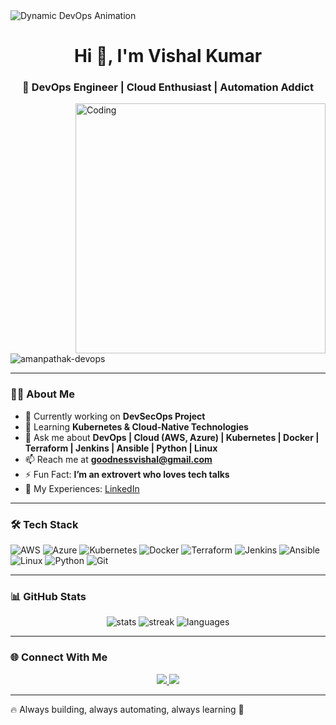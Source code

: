 <img align="center" src="YOUR_NEW_DEVOPS_GIF_URL" alt="Dynamic DevOps Animation" />

<h1 align="center">Hi 👋, I'm Vishal Kumar</h1>
<h3 align="center">🚀 DevOps Engineer | Cloud Enthusiast | Automation Addict</h3>

<img align="right" alt="Coding" width="400" src="https://cdn.dribbble.com/userupload/7725640/file/original-a2b82ab8779ece4c49df3672f7753ccb.gif">

<p align="left"> <img src="https://komarev.com/ghpvc/?username=amanpathak-devops&label=Profile%20views&color=0e75b6&style=flat" alt="amanpathak-devops" /> </p>

---

### 👨‍💻 About Me  
- 🔭 Currently working on **DevSecOps Project**  
- 🌱 Learning **Kubernetes & Cloud-Native Technologies**  
- 💬 Ask me about **DevOps | Cloud (AWS, Azure) | Kubernetes | Docker | Terraform | Jenkins | Ansible | Python | Linux**  
- 📫 Reach me at **goodnessvishal@gmail.com**  
- ⚡ Fun Fact: **I’m an extrovert who loves tech talks**  
- 📄 My Experiences: [LinkedIn](https://www.linkedin.com/in/vishalkumar25/)  

---

### 🛠️ Tech Stack  
<p align="center">
  
![AWS](https://img.shields.io/badge/AWS-232F3E?style=for-the-badge&logo=amazon-aws&logoColor=white)
![Azure](https://img.shields.io/badge/Azure-0078D4?style=for-the-badge&logo=microsoft-azure&logoColor=white)
![Kubernetes](https://img.shields.io/badge/Kubernetes-326CE5?style=for-the-badge&logo=kubernetes&logoColor=white)
![Docker](https://img.shields.io/badge/Docker-2496ED?style=for-the-badge&logo=docker&logoColor=white)
![Terraform](https://img.shields.io/badge/Terraform-7B42BC?style=for-the-badge&logo=terraform&logoColor=white)
![Jenkins](https://img.shields.io/badge/Jenkins-D24939?style=for-the-badge&logo=jenkins&logoColor=white)
![Ansible](https://img.shields.io/badge/Ansible-EE0000?style=for-the-badge&logo=ansible&logoColor=white)
![Linux](https://img.shields.io/badge/Linux-FCC624?style=for-the-badge&logo=linux&logoColor=black)
![Python](https://img.shields.io/badge/Python-3776AB?style=for-the-badge&logo=python&logoColor=white)
![Git](https://img.shields.io/badge/Git-F05032?style=for-the-badge&logo=git&logoColor=white)

</p>

---

### 📊 GitHub Stats  
<p align="center">
  <img src="https://github-readme-stats.vercel.app/api?username=amanpathak-devops&show_icons=true&theme=tokyonight" alt="stats" />
  <img src="https://github-readme-streak-stats.herokuapp.com/?user=amanpathak-devops&theme=tokyonight" alt="streak" />
  <img src="https://github-readme-stats.vercel.app/api/top-langs/?username=amanpathak-devops&layout=compact&theme=tokyonight" alt="languages" />
</p>

---

### 🌐 Connect With Me  
<p align="center">
  <a href="https://www.linkedin.com/in/vishalkumar25/" target="_blank">
    <img src="https://img.shields.io/badge/LinkedIn-0A66C2?style=for-the-badge&logo=linkedin&logoColor=white" />
  </a>
  <a href="mailto:goodnessvishal@gmail.com" target="_blank">
    <img src="https://img.shields.io/badge/Email-D14836?style=for-the-badge&logo=gmail&logoColor=white" />
  </a>
</p>

---

🔥 Always building, always automating, always learning 🚀  
